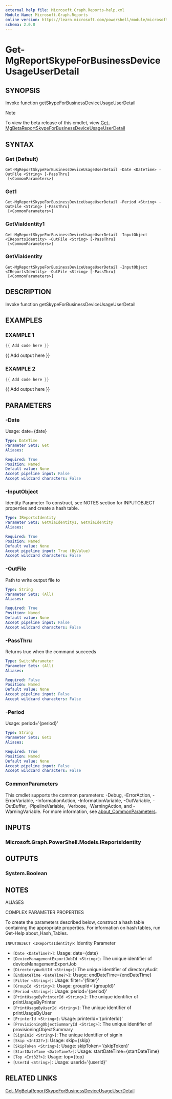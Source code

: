 ```yaml
---
external help file: Microsoft.Graph.Reports-help.xml
Module Name: Microsoft.Graph.Reports
online version: https://learn.microsoft.com/powershell/module/microsoft.graph.reports/get-mgreportskypeforbusinessdeviceusageuserdetail
schema: 2.0.0
---
```


# Get-MgReportSkypeForBusinessDeviceUsageUserDetail

## SYNOPSIS
Invoke function getSkypeForBusinessDeviceUsageUserDetail

> [!NOTE]
> To view the beta release of this cmdlet, view [Get-MgBetaReportSkypeForBusinessDeviceUsageUserDetail](/powershell/module/Microsoft.Graph.Beta.Reports/Get-MgBetaReportSkypeForBusinessDeviceUsageUserDetail?view=graph-powershell-beta)

## SYNTAX

### Get (Default)
```
Get-MgReportSkypeForBusinessDeviceUsageUserDetail -Date <DateTime> -OutFile <String> [-PassThru]
 [<CommonParameters>]
```

### Get1
```
Get-MgReportSkypeForBusinessDeviceUsageUserDetail -Period <String> -OutFile <String> [-PassThru]
 [<CommonParameters>]
```

### GetViaIdentity1
```
Get-MgReportSkypeForBusinessDeviceUsageUserDetail -InputObject <IReportsIdentity> -OutFile <String> [-PassThru]
 [<CommonParameters>]
```

### GetViaIdentity
```
Get-MgReportSkypeForBusinessDeviceUsageUserDetail -InputObject <IReportsIdentity> -OutFile <String> [-PassThru]
 [<CommonParameters>]
```

## DESCRIPTION
Invoke function getSkypeForBusinessDeviceUsageUserDetail

## EXAMPLES

### EXAMPLE 1
```powershell
{{ Add code here }}
```

{{ Add output here }}

### EXAMPLE 2
```powershell
{{ Add code here }}
```

{{ Add output here }}

## PARAMETERS

### -Date
Usage: date={date}

```yaml
Type: DateTime
Parameter Sets: Get
Aliases:

Required: True
Position: Named
Default value: None
Accept pipeline input: False
Accept wildcard characters: False
```

### -InputObject
Identity Parameter
To construct, see NOTES section for INPUTOBJECT properties and create a hash table.

```yaml
Type: IReportsIdentity
Parameter Sets: GetViaIdentity1, GetViaIdentity
Aliases:

Required: True
Position: Named
Default value: None
Accept pipeline input: True (ByValue)
Accept wildcard characters: False
```

### -OutFile
Path to write output file to

```yaml
Type: String
Parameter Sets: (All)
Aliases:

Required: True
Position: Named
Default value: None
Accept pipeline input: False
Accept wildcard characters: False
```

### -PassThru
Returns true when the command succeeds

```yaml
Type: SwitchParameter
Parameter Sets: (All)
Aliases:

Required: False
Position: Named
Default value: None
Accept pipeline input: False
Accept wildcard characters: False
```

### -Period
Usage: period='{period}'

```yaml
Type: String
Parameter Sets: Get1
Aliases:

Required: True
Position: Named
Default value: None
Accept pipeline input: False
Accept wildcard characters: False
```

### CommonParameters
This cmdlet supports the common parameters: -Debug, -ErrorAction, -ErrorVariable, -InformationAction, -InformationVariable, -OutVariable, -OutBuffer, -PipelineVariable, -Verbose, -WarningAction, and -WarningVariable. For more information, see [about_CommonParameters](http://go.microsoft.com/fwlink/?LinkID=113216).

## INPUTS

### Microsoft.Graph.PowerShell.Models.IReportsIdentity
## OUTPUTS

### System.Boolean
## NOTES

ALIASES

COMPLEX PARAMETER PROPERTIES

To create the parameters described below, construct a hash table containing the appropriate properties. For information on hash tables, run Get-Help about_Hash_Tables.


`INPUTOBJECT <IReportsIdentity>`: Identity Parameter
  - `[Date <DateTime?>]`: Usage: date={date}
  - `[DeviceManagementExportJobId <String>]`: The unique identifier of deviceManagementExportJob
  - `[DirectoryAuditId <String>]`: The unique identifier of directoryAudit
  - `[EndDateTime <DateTime?>]`: Usage: endDateTime={endDateTime}
  - `[Filter <String>]`: Usage: filter='{filter}'
  - `[GroupId <String>]`: Usage: groupId='{groupId}'
  - `[Period <String>]`: Usage: period='{period}'
  - `[PrintUsageByPrinterId <String>]`: The unique identifier of printUsageByPrinter
  - `[PrintUsageByUserId <String>]`: The unique identifier of printUsageByUser
  - `[PrinterId <String>]`: Usage: printerId='{printerId}'
  - `[ProvisioningObjectSummaryId <String>]`: The unique identifier of provisioningObjectSummary
  - `[SignInId <String>]`: The unique identifier of signIn
  - `[Skip <Int32?>]`: Usage: skip={skip}
  - `[SkipToken <String>]`: Usage: skipToken='{skipToken}'
  - `[StartDateTime <DateTime?>]`: Usage: startDateTime={startDateTime}
  - `[Top <Int32?>]`: Usage: top={top}
  - `[UserId <String>]`: Usage: userId='{userId}'

## RELATED LINKS
[Get-MgBetaReportSkypeForBusinessDeviceUsageUserDetail](/powershell/module/Microsoft.Graph.Beta.Reports/Get-MgBetaReportSkypeForBusinessDeviceUsageUserDetail?view=graph-powershell-beta)
